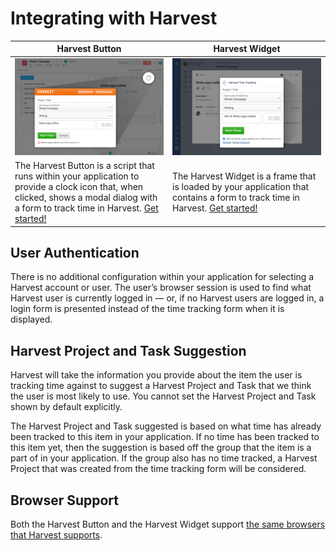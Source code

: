 # Integrating with Harvest

<table>
  <thead>
    <tr>
      <th>Harvest Button</th>
      <th>Harvest Widget</th>
    </tr>
  </thead>
  <tbody>
    <tr>
      <td width="50%">
        <a href="button.md"><img src="assets/button.png" alt="Screenshot of the Harvest Button in action"></a>
      </td>
      <td width="50%">
        <a href="widget.md"><img src="assets/widget.png" alt="Screenshot of the Harvest Widget in action"></a>
      </td>
    </tr>
    <tr>
      <td>The Harvest Button is a script that runs within your application to provide a clock icon that, when clicked, shows a modal dialog with a form to track time in Harvest. <a href="button.md">Get started!</a></td>
      <td>The Harvest Widget is a frame that is loaded by your application that contains a form to track time in Harvest. <a href="widget.md">Get started!</a></td>
    </tr>
  </tbody>
</table>

## User Authentication

There is no additional configuration within your application for selecting a Harvest account or user. The user’s browser session is used to find what Harvest user is currently logged in — or, if no Harvest users are logged in, a login form is presented instead of the time tracking form when it is displayed.

## Harvest Project and Task Suggestion

Harvest will take the information you provide about the item the user is tracking time against to suggest a Harvest Project and Task that we think the user is most likely to use. You cannot set the Harvest Project and Task shown by default explicitly.

The Harvest Project and Task suggested is based on what time has already been tracked to this item in your application. If no time has been tracked to this item yet, then the suggestion is based off the group that the item is a part of in your application. If the group also has no time tracked, a Harvest Project that was created from the time tracking form will be considered.

## Browser Support

Both the Harvest Button and the Harvest Widget support [the same browsers that Harvest supports](http://help.getharvest.com/harvest/faqs/overview/supported-browsers/).
